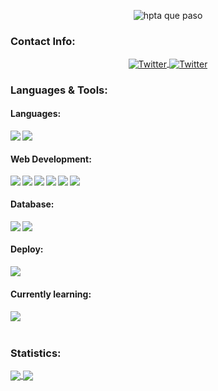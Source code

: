 <p align="center">
  <img src="https://raw.githubusercontent.com/Lokitosi10/Lokitosi10/master/assets/banner.gif" alt="hpta que paso">
</p>

### Contact Info:
<div align="center">
</a>

<a href="https://twitter.com/lokitosi">
  <img align="center" alt="Twitter"  src="https://img.shields.io/badge/-Twitter-1DA1F2?logo=twitter&logoColor=white&style=for-the-badge" />
</a>

<a href="https://www.linkedin.com/in/edison-andres-gamba-robayo-57367b1b6/">
  <img align="center" alt="Twitter"  src="https://img.shields.io/badge/-Linkedin-0A66C2?logo=linkedin&logoColor=white&style=for-the-badge" />
</a>

<br>
</div>

### Languages & Tools:

#### Languages:
<div>
<img align="left" src="https://img.shields.io/badge/-Java-007396?logo=java&logoColor=white&logoWidith=200&style=for-the-badge"/>
<img align="left" src="https://img.shields.io/badge/-Python-3776AB?logo=python&logoColor=white&style=for-the-badge"/>
<br>
</div>

#### Web Development:
<div>
<img align="left" src="https://img.shields.io/badge/-JavaScript-F7DF1E?logo=javascript&logoColor=black&style=for-the-badge"/>
<img align="left" src="https://img.shields.io/badge/-Node.js-339933?logo=node.js&logoColor=white&style=for-the-badge"/>
<img align="left" src="https://img.shields.io/badge/-Discord.js-5865F2?logo=discord&logoColor=white&style=for-the-badge"/>
<img align="left" src="https://img.shields.io/badge/-HTML5-E34F26?logo=html5&logoColor=white&style=for-the-badge"/>
<img align="left" src="https://img.shields.io/badge/-CSS3-1572B6?logo=css3&logoColor=white&style=for-the-badge"/>
<img align="left" src="https://img.shields.io/badge/-BootStrap-7952B3?logo=bootstrap&logoColor=white&style=for-the-badge"/>
<br>
</div>

#### Database:
<div>
<img align="left" src="https://img.shields.io/badge/-MySQL-4479A1?logo=mysql&logoColor=white&style=for-the-badge"/>
<img align="left" src="https://img.shields.io/badge/-PostgreSQL-4169E1?logo=postgresql&logoColor=white&style=for-the-badge"/>
<br>
</div>

#### Deploy:
<div>
<img align="left" src="https://img.shields.io/badge/-Heroku-430098?logo=heroku&logoColor=white&style=for-the-badge"/>
<br>
</div>

#### Currently learning:
<div>
<img align="left" src="https://img.shields.io/badge/-React-61DAFB?logo=react&logoColor=white&style=for-the-badge"/>
<br>
<br>
</div>

### Statistics:
<a href="https://github-readme-stats.vercel.app/api?username=Lokitosi&theme=monokai&show_icons=true&bg_color=DEG,532770,066ab4&title_color=FFFFFF&text_color=FFFFFF&icon_color=FF69B4">
  <img align="center" src="https://github-readme-stats.vercel.app/api?username=Lokitosi&theme=monokai&show_icons=true&bg_color=DEG,532770,066ab4&title_color=FFFFFF&text_color=FFFFFF&icon_color=FF69B4"/>
</a>
<a href="https://github-readme-stats.vercel.app/api/top-langs/?username=Lokitosi&langs_count=8&card_width=400&layout=compact&bg_color=DEG,532770,066ab4&title_color=FFFFFF&text_color=FFFFFF&icon_color=FF69B4">
  <img align="center" src="https://github-readme-stats.vercel.app/api/top-langs/?username=Lokitosi&langs_count=8&card_width=448&theme=monokai&layout=compact&bg_color=DEG,532770,066ab4&title_color=FFFFFF&text_color=FFFFFF&icon_color=FF69B4" />
</a>

